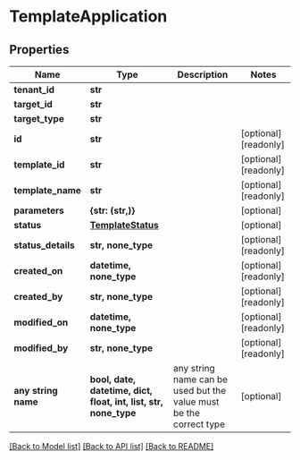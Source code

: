 # TemplateApplication


## Properties
Name | Type | Description | Notes
------------ | ------------- | ------------- | -------------
**tenant_id** | **str** |  | 
**target_id** | **str** |  | 
**target_type** | **str** |  | 
**id** | **str** |  | [optional] [readonly] 
**template_id** | **str** |  | [optional] [readonly] 
**template_name** | **str** |  | [optional] [readonly] 
**parameters** | **{str: (str,)}** |  | [optional] 
**status** | [**TemplateStatus**](TemplateStatus.md) |  | [optional] 
**status_details** | **str, none_type** |  | [optional] [readonly] 
**created_on** | **datetime, none_type** |  | [optional] [readonly] 
**created_by** | **str, none_type** |  | [optional] [readonly] 
**modified_on** | **datetime, none_type** |  | [optional] [readonly] 
**modified_by** | **str, none_type** |  | [optional] [readonly] 
**any string name** | **bool, date, datetime, dict, float, int, list, str, none_type** | any string name can be used but the value must be the correct type | [optional]

[[Back to Model list]](../README.md#documentation-for-models) [[Back to API list]](../README.md#documentation-for-api-endpoints) [[Back to README]](../README.md)


